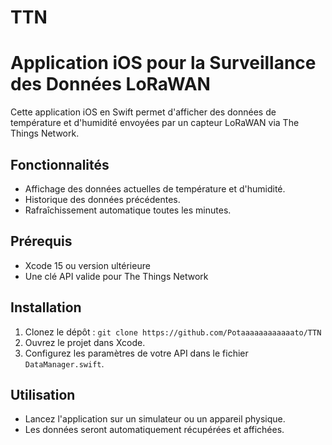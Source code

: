 # TTN
# Application iOS pour la Surveillance des Données LoRaWAN

Cette application iOS en Swift permet d'afficher des données de température et d'humidité envoyées par un capteur LoRaWAN via The Things Network.

## Fonctionnalités
- Affichage des données actuelles de température et d'humidité.
- Historique des données précédentes.
- Rafraîchissement automatique toutes les minutes.

## Prérequis
- Xcode 15 ou version ultérieure
- Une clé API valide pour The Things Network

## Installation
1. Clonez le dépôt : `git clone https://github.com/Potaaaaaaaaaaaato/TTN`
2. Ouvrez le projet dans Xcode.
3. Configurez les paramètres de votre API dans le fichier `DataManager.swift`.

## Utilisation
- Lancez l'application sur un simulateur ou un appareil physique.
- Les données seront automatiquement récupérées et affichées.
